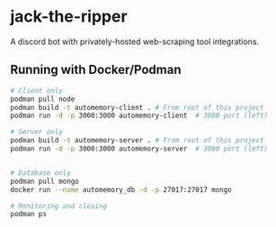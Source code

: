# jack-the-ripper
A discord bot with privately-hosted web-scraping tool integrations.

## Running with Docker/Podman

```sh
# Client only
podman pull node
podman build -t automemory-client . # From root of this project
podman run -d -p 3000:3000 automemory-client  # 3000 port (left)

# Server only
podman build -t automemory-server . # From root of this project
podman run -d -p 3000:3000 automemory-server  # 3000 port (left)


# Database only
podman pull mongo
docker run --name automemory_db -d -p 27017:27017 mongo

# Monitoring and closing
podman ps
```